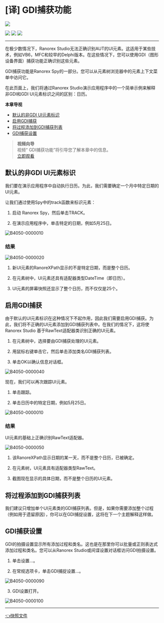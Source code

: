 # [译] GDI捕获功能


[![](https://img.shields.io/badge/OfficialPage-ClickMe-blue.svg?longCache=true&style=flat-square)][0]  

[![](https://img.shields.io/badge/Translator-TaylorTaurus-42B983.svg?longCache=true&style=flat-square)](https://github.com/taylortaurus) 
![](https://img.shields.io/badge/TranslateTime-2018年9月20日-green.svg?longCache=true&style=flat-square)
![](https://img.shields.io/badge/UpdateTime-2019年10月9日-green.svg?longCache=true&style=flat-square)
 

---
在极少数情况下，Ranorex Studio无法正确识别AUT的UI元素。这适用于某些技术，例如VB6，MFC和较早的Delphi版本。在这些情况下，您可以使用GDI（图形设备界面）捕获功能正确识别这些元素。

GDI捕获功能是Ranorex Spy的一部分。您可以从元素树浏览器中的元素上下文菜单中访问它。

在此页面上，我们将通过Ranorex Studio演示应用程序中的一个简单示例来解释非GDI和GDI UI元素标识之间的区别：日历。

**本章导视**

- [默认的非GDI UI元素标识](#默认的非GDIUI元素标识)
- [启用GDI捕获](#启用GDI捕获)
- [将过程添加到GDI捕获列表](#将过程添加到GDI捕获列表)
- [GDI捕获设置](#GDI捕获设置)
 
>**视频向导**                  
视频“ GDI捕获功能”将引导您了解本章中的信息。                 
[立即观看](https://www.youtube.com/embed/frEDlUEE_iI)

## 默认的非GDI UI元素标识
我们要在演示应用程序中自动执行日历。为此，我们需要确定一个月中特定日期的UI元素。

让我们通过使用Spy中的track函数来标识元素：

1. 启动 Ranorex Spy，然后单击TRACK。

2. 在演示应用程序中，单击特定的日期，例如5月25日。

![B4050-0000010](https://www.ranorex.com/rx-media/rx-user-guide/v9.1/B40/B4050-0000010.png)


### 结果

![B4050-0000020](https://www.ranorex.com/rx-media/rx-user-guide/v9.1/B40/B4050-0000020.png)

1. 新UI元素的RanoreXPath显示的不是特定日期，而是整个日历。

2. 在元素树中，UI元素还具有适配器类型DateTime（即日历）。

3. UI元素的屏幕快照还显示了整个日历，而不仅仅是25个。


## 启用GDI捕获
由于默认的UI元素标识在这种情况下不起作用，因此我们需要启用GDI捕获。为此，我们将不正确的UI元素添加到GDI捕获列表中。在我们的情况下，这将使Ranorex Studio 基于RawText适配器类识别正确的UI元素。

1. 在元素树中，选择要由GDI捕获处理的UI元素。

2. 用鼠标右键单击它，然后单击添加类名GDI捕获列表。

3. 单击OK以确认信息对话框。

![B4050-0000040](https://www.ranorex.com/rx-media/rx-user-guide/v9.1/B40/B4050-0000040.png)

现在，我们可以再次跟踪UI元素。

1. 单击跟踪。

2. 单击日历中的特定日期，例如5月25日。

![B4050-0000010](https://www.ranorex.com/rx-media/rx-user-guide/v9.1/B40/B4050-0000010.png)


### 结果

UI元素的基础上正确识别RawText适配器。

![B4050-0000050](https://www.ranorex.com/rx-media/rx-user-guide/v9.1/B40/B4050-0000050.png)


1. 该RanoreXPath显示日期的某一天，而不是整个日历，已被确定。

2. 在元素树，UI元素具有适配器类型RawText。

3. 截图现在显示的具体日期，而不是整个日历的UI元素。


## 将过程添加到GDI捕获列表
我们建议只增加单个UI元素类的GDI捕获列表。但是，如果你需要添加整个过程（例如用于遗留原因），你可以在GDI捕捉设置，这将在下一个主题解释这样做。

## GDI捕获设置
GDI的拍摄设置显示所有添加过程和类名。这也是在那里你可以批量或正则表达式添加过程和类名。您可以从Ranorex Studio或间谍设置对话框访问GDI拍摄设置。

1. 单击设置...。

2. 在常规选项卡，单击GDI捕捉设置...。

![B4050-0000090](https://www.ranorex.com/rx-media/rx-user-guide/v9.1/B40/B4050-0000090.png)


3. GDI设置打开。

![B4050-0000100](https://www.ranorex.com/rx-media/rx-user-guide/v9.1/B40/B4050-0000100.png)


---

[👈快照文件][1]



[0]: https://www.ranorex.com/help/latest/ranorex-studio-advanced/ranorex-spy/gdi-capture-feature/
[1]:.\snapshot-files.html